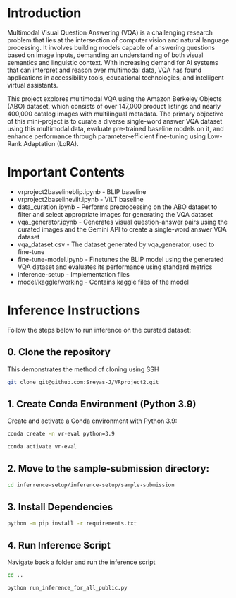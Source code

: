 # Introduction
Multimodal Visual Question Answering (VQA) is a challenging research problem that lies at the intersection of computer vision and natural language processing. It involves building models capable of answering questions based on image inputs, demanding an understanding of both visual semantics and linguistic context. With increasing demand for AI systems that can interpret and reason over multimodal data, VQA has found applications in accessibility tools, educational technologies, and intelligent virtual assistants.

This project explores multimodal VQA using the Amazon Berkeley Objects (ABO) dataset, which consists of over 147,000 product listings and nearly 400,000 catalog images with multilingual metadata. The primary objective of this mini-project is to curate a diverse single-word answer VQA dataset using this multimodal data, evaluate pre-trained baseline models on it, and enhance performance through parameter-efficient fine-tuning using Low-Rank Adaptation (LoRA). 
# Important Contents
- vrproject2baselineblip.ipynb - BLIP baseline
- vrproject2baselinevilt.ipynb - ViLT baseline
- data_curation.ipynb - Performs preprocessing on the ABO dataset to filter and select appropriate images for generating the VQA dataset
- vqa_generator.ipynb - Generates visual question-answer pairs using the curated images and the Gemini API to create a single-word answer VQA dataset
- vqa_dataset.csv - The dataset generated by vqa_generator, used to fine-tune
- fine-tune-model.ipynb - Finetunes the BLIP model using the generated VQA dataset and evaluates its performance using standard metrics
- inference-setup - Implementation files
- model/kaggle/working - Contains kaggle files of the model
# Inference Instructions

Follow the steps below to run inference on the curated dataset:

## 0. Clone the repository
This demonstrates the method of cloning using SSH
```bash
git clone git@github.com:Sreyas-J/VRproject2.git
```

## 1. Create Conda Environment (Python 3.9)
Create and activate a Conda environment with Python 3.9:
```bash
conda create -n vr-eval python=3.9
```
```bash
conda activate vr-eval
```

## 2. Move to the sample-submission directory:
  ```bash
  cd inferrence-setup/inference-setup/sample-submission
  ```

## 3. Install Dependencies
```bash
python -m pip install -r requirements.txt
```

## 4. Run Inference Script
Navigate back a folder and run the inference script
``` bash
cd ..
```
```bash
python run_inference_for_all_public.py
```

